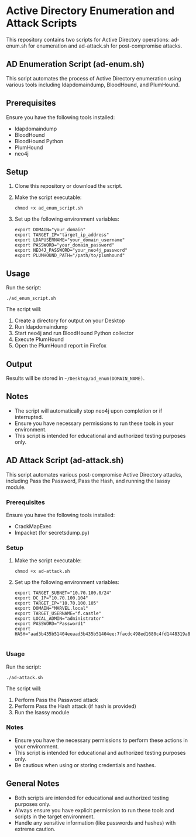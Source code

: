 # Active Directory Enumeration and Attack Scripts

This repository contains two scripts for Active Directory operations: ad-enum.sh for enumeration and ad-attack.sh for post-compromise attacks.

## AD Enumeration Script (ad-enum.sh)


This script automates the process of Active Directory enumeration using various tools including ldapdomaindump, BloodHound, and PlumHound.

## Prerequisites

Ensure you have the following tools installed:
- ldapdomaindump
- BloodHound
- BloodHound Python
- PlumHound
- neo4j

## Setup

1. Clone this repository or download the script.
2. Make the script executable:
   ```
   chmod +x ad_enum_script.sh
   ```

3. Set up the following environment variables:
   ```
   export DOMAIN="your_domain"
   export TARGET_IP="target_ip_address"
   export LDAPUSERNAME="your_domain_username"
   export PASSWORD="your_domain_password"
   export NEO4J_PASSWORD="your_neo4j_password"
   export PLUMHOUND_PATH="/path/to/plumhound"
   ```

## Usage

Run the script:
```
./ad_enum_script.sh
```

The script will:
1. Create a directory for output on your Desktop
2. Run ldapdomaindump
3. Start neo4j and run BloodHound Python collector
4. Execute PlumHound
5. Open the PlumHound report in Firefox

## Output

Results will be stored in `~/Desktop/ad_enum(DOMAIN_NAME)`.

## Notes

- The script will automatically stop neo4j upon completion or if interrupted.
- Ensure you have necessary permissions to run these tools in your environment.
- This script is intended for educational and authorized testing purposes only.

## AD Attack Script (ad-attack.sh)

This script automates various post-compromise Active Directory attacks, including Pass the Password, Pass the Hash, and running the lsassy module.

### Prerequisites

Ensure you have the following tools installed:
- CrackMapExec
- Impacket (for secretsdump.py)

### Setup

1. Make the script executable:
   ```
   chmod +x ad-attack.sh
   ```

2. Set up the following environment variables:
   
   ```
   export TARGET_SUBNET="10.70.100.0/24"
   export DC_IP="10.70.100.104"
   export TARGET_IP="10.70.100.105"
   export DOMAIN="MARVEL.local"
   export TARGET_USERNAME="f.castle"
   export LOCAL_ADMIN="administrator"
   export PASSWORD="Password1"
   export HASH="aad3b435b51404eeaad3b435b51404ee:7facdc498ed1680c4fd1448319a8c04f"
 
   ```

### Usage

Run the script:
```
./ad-attack.sh
```

The script will:
1. Perform Pass the Password attack
2. Perform Pass the Hash attack (if hash is provided)
3. Run the lsassy module

### Notes

- Ensure you have the necessary permissions to perform these actions in your environment.
- This script is intended for educational and authorized testing purposes only.
- Be cautious when using or storing credentials and hashes.

## General Notes

- Both scripts are intended for educational and authorized testing purposes only.
- Always ensure you have explicit permission to run these tools and scripts in the target environment.
- Handle any sensitive information (like passwords and hashes) with extreme caution.
```

